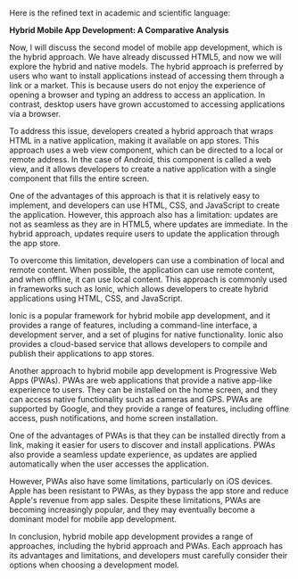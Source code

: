 Here is the refined text in academic and scientific language:

**Hybrid Mobile App Development: A Comparative Analysis**

Now, I will discuss the second model of mobile app development, which is the hybrid approach. We have already discussed HTML5, and now we will explore the hybrid and native models. The hybrid approach is preferred by users who want to install applications instead of accessing them through a link or a market. This is because users do not enjoy the experience of opening a browser and typing an address to access an application. In contrast, desktop users have grown accustomed to accessing applications via a browser.

To address this issue, developers created a hybrid approach that wraps HTML in a native application, making it available on app stores. This approach uses a web view component, which can be directed to a local or remote address. In the case of Android, this component is called a web view, and it allows developers to create a native application with a single component that fills the entire screen.

One of the advantages of this approach is that it is relatively easy to implement, and developers can use HTML, CSS, and JavaScript to create the application. However, this approach also has a limitation: updates are not as seamless as they are in HTML5, where updates are immediate. In the hybrid approach, updates require users to update the application through the app store.

To overcome this limitation, developers can use a combination of local and remote content. When possible, the application can use remote content, and when offline, it can use local content. This approach is commonly used in frameworks such as Ionic, which allows developers to create hybrid applications using HTML, CSS, and JavaScript.

Ionic is a popular framework for hybrid mobile app development, and it provides a range of features, including a command-line interface, a development server, and a set of plugins for native functionality. Ionic also provides a cloud-based service that allows developers to compile and publish their applications to app stores.

Another approach to hybrid mobile app development is Progressive Web Apps (PWAs). PWAs are web applications that provide a native app-like experience to users. They can be installed on the home screen, and they can access native functionality such as cameras and GPS. PWAs are supported by Google, and they provide a range of features, including offline access, push notifications, and home screen installation.

One of the advantages of PWAs is that they can be installed directly from a link, making it easier for users to discover and install applications. PWAs also provide a seamless update experience, as updates are applied automatically when the user accesses the application.

However, PWAs also have some limitations, particularly on iOS devices. Apple has been resistant to PWAs, as they bypass the app store and reduce Apple's revenue from app sales. Despite these limitations, PWAs are becoming increasingly popular, and they may eventually become a dominant model for mobile app development.

In conclusion, hybrid mobile app development provides a range of approaches, including the hybrid approach and PWAs. Each approach has its advantages and limitations, and developers must carefully consider their options when choosing a development model.
